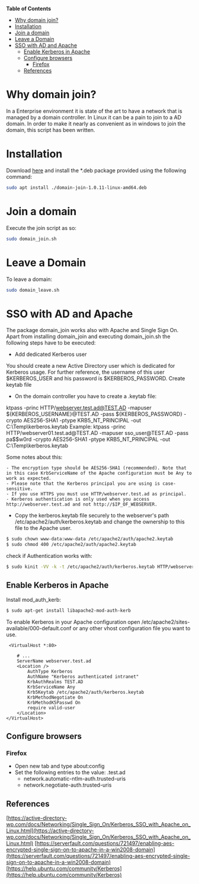 **Table of Contents**
- [Why domain join?](#why-domain-join)
- [Installation](#installation)
- [Join a domain](#join-a-domain)
- [Leave a Domain](#leave-a-domain)
- [SSO with AD and Apache](#sso-with-ad-and-apache)
  * [Enable Kerberos in Apache](#enable-kerberos-in-apache)
  * [Configure browsers](#configure-browsers)
    + [Firefox](#firefox)
  * [References](#references)



# Why domain join?
In a Enterprise environment it is state of the art to have a network that is managed by a domain controller. In Linux it can be a pain to join to a AD domain. In order to make it nearly as convenient as in windows to join the domain, this script has been written.
# Installation
Download [here](https://github.com/majojoe/domain_join/releases/download/v1.0.11/domain-join-1.0.11-linux-amd64.deb) and install the \*.deb package provided using the following command:
```bash
sudo apt install ./domain-join-1.0.11-linux-amd64.deb
```
# Join a domain
Execute the join script as so:
```bash
sudo domain_join.sh
```
# Leave a Domain
To leave a domain:
```bash
sudo domain_leave.sh
```
 
# SSO with AD and Apache

The package domain_join works also with Apache and Single Sign On. Apart from installing domain_join and executing domain_join.sh the following steps have to be executed:


- Add dedicated Kerberos user

You should create a new Active Directory user which is dedicated for Kerberos usage. For further reference, the username of this user $KERBEROS_USER and his password is $KERBEROS_PASSWORD.
Create keytab file

- On the domain controller you have to create a .keytab file:

ktpass -princ HTTP/webserver.test.ad@TEST.AD -mapuser ${KERBEROS_USERNAME}@TEST.AD -pass ${KERBEROS_PASSWORD} -crypto AES256-SHA1 -ptype KRB5_NT_PRINCIPAL -out C:\Temp\kerberos.keytab
Example:
ktpass -princ HTTP/webserver01.test.ad@TEST.AD -mapuser sso_user@TEST.AD -pass pa$$w0rd -crypto AES256-SHA1 -ptype KRB5_NT_PRINCIPAL -out C:\Temp\kerberos.keytab

Some notes about this:

    - The encryption type should be AES256-SHA1 (recommended). Note that in this case KrbServiceName of the Apache configuration must be Any to work as expected.
    - Please note that the Kerberos principal you are using is case-sensitive. 
    - If you use HTTPS you must use HTTP/webserver.test.ad as principal.
    - Kerberos authentication is only used when you access http://webserver.test.ad and not http://$IP_OF_WEBSERVER.
    

- Copy the kerberos.keytab file securely to the webserver's path /etc/apache2/auth/kerberos.keytab and change the ownership to this file to the Apache user.

```bash
$ sudo chown www-data:www-data /etc/apache2/auth/apache2.keytab
$ sudo chmod 400 /etc/apache2/auth/apache2.keytab
```

check if Authentication works with:
```bash
$ sudo kinit -VV -k -t /etc/apache2/auth/kerberos.keytab HTTP/webserver.test.ad@TEST.AD
```

## Enable Kerberos in Apache

Install mod_auth_kerb:

```bash
$ sudo apt-get install libapache2-mod-auth-kerb
```

To enable Kerberos in your Apache configuration open /etc/apache2/sites-available/000-default.conf or any other vhost configuration file you want to use.

```
 <VirtualHost *:80>
 
	# ...
	ServerName webserver.test.ad      
	<Location />
		AuthType Kerberos
		AuthName "Kerberos authenticated intranet"
		KrbAuthRealms TEST.AD
		KrbServiceName Any
		Krb5Keytab /etc/apache2/auth/kerberos.keytab
		KrbMethodNegotiate On
		KrbMethodK5Passwd On
		require valid-user
	</Location>
</VirtualHost>
```

## Configure browsers

### Firefox
- Open new tab and type about:config 
- Set the following entries to the value: .test.ad
  - network.automatic-ntlm-auth.trusted-uris
  - network.negotiate-auth.trusted-uris


## References
[https://active-directory-wp.com/docs/Networking/Single_Sign_On/Kerberos_SSO_with_Apache_on_Linux.html](https://active-directory-wp.com/docs/Networking/Single_Sign_On/Kerberos_SSO_with_Apache_on_Linux.html)
[https://serverfault.com/questions/721497/enabling-aes-encrypted-single-sign-on-to-apache-in-a-win2008-domain](https://serverfault.com/questions/721497/enabling-aes-encrypted-single-sign-on-to-apache-in-a-win2008-domain)
[https://help.ubuntu.com/community/Kerberos](https://help.ubuntu.com/community/Kerberos)

